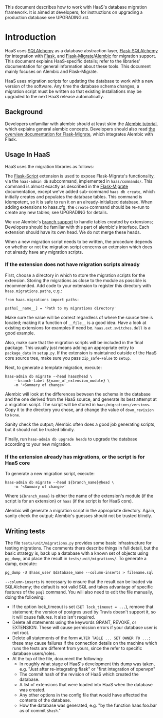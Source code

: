 This document describes how to work with HaaS's database migration
framework. It is aimed at developers; for instructions on upgrading a
production database see UPGRADING.rst.

# Introduction

HaaS uses [SQLAlchemy][1] as a database abstraction layer,
[Flask-SQLAlchemy][2] for integration with [Flask][3], and
[Flask-Migrate][4]/[Alembic][5] for migration support. This document
explains HaaS-specific details; refer to the libraries' documentation
for general information about these tools. This document mainly focuses
on Alembic and Flask-Migrate.

HaaS uses migration scripts for updating the database to work
with a new version of the software. Any time the database schema
changes, a migration script must be written so that existing
installations may be upgraded to the next HaaS release automatically.

## Background

Developers unfamiliar with alembic should at least skim the [Alembic
tutorial](http://alembic.readthedocs.org/en/latest/tutorial.html), which
explains general alembic concepts. Developers should also read [the
overview documentation for Flask-Migrate][4], which integrates Alembic
with Flask.

## Usage In HaaS

HaaS uses the migration libraries as follows:

The [Flask-Script][6] extension is used to expose Flask-Migrate's
functionality, via the `haas-admin db` subcommand, implemented in
`haas/commands/`. This command is almost exactly as described in the
[Flask-Migrate][4] documentation, except we've added sub-command `haas
db create`, which initially creates and populates the database tables.
This command is idempotent, so it is safe to run it on an
already-initialized database. When adding extensions to haas.cfg, the
`create` command should be re-run to create any new tables; see
UPGRADING for details.

We use Alembic's [branch support][7] to handle tables created by
extensions; Developers should be familiar with this part of alembic's
interface. Each extension should have its own head. We do not merge
these heads.

When a new migration script needs to be written, the procedure depends
on whether or not the migration script concerns an extension which does
not already have any migration scripts.

### If the extension does not have migration scripts already

First, choose a directory in which to store the migration scripts for the
extension. Storing the migrations as close to the module as possible is
recommended. Add code to your extension to register this directory with
`haas.migrations.paths`, e.g.:

    from haas.migrations import paths:

    paths[__name__] = 'Path to my migrations directory'

Make sure the value will be correct regardless of where the source tree is
located; making it a function of `__file__` is a good idea. Have a look at
existing extensions for examples if need be. `haas.ext.switches.dell` is a
good example.

Also, make sure that the migration scripts will be included in the final
package. This usually just means adding an appropriate entry to `package_data`
in `setup.py`. If the extension is maintained outside of the HaaS core source
tree, make sure you pass `zip_safe=False` to `setup`.

Next, to generate a template migration, execute:

    haas-admin db migrate --head haas@head \
        --branch-label ${name_of_extension_module} \
        -m '<Summary of change>'

Alembic will look at the differences between the schema in the database and
the one derived from the HaaS source, and generate its best attempt at a
migration script. The script will be stored in `haas/migrations/versions`.
Copy it to the directory you chose, and change the value of `down_revision` to
`None`.

Sanity check the output; Alembic often does a good job generating scripts, but
it should not be trusted blindly.

Finally, run `haas-admin db upgrade heads` to upgrade the database according
to your new migration.

### If the extension already has migrations, or the script is for HaaS core

To generate a new migration script, execute:

    haas-admin db migrate --head ${branch_name}@head \
        -m '<Summary of change>'

Where `${branch_name}` is either the name of the extension's module (if the
script is for an extension) or `haas` (if the script is for HaaS core).

Alembic will generate a migration script in the appropriate directory. Again,
sanity check the output; Alembic's guesses should not be trusted blindly.

## Writing tests

The file ``tests/unit/migrations.py`` provides some basic infrastructure
for testing migrations. The comments there describe things in full
detail, but the basic strategy is, back up a database with a known set
of objects using ``pg_dump``, and place the result in
``tests/unit/migrations/``. To generate a dump, execute::

    pg_dump -U $haas_user $database_name --column-inserts > filename.sql

``--column-inserts`` is necessary to ensure that the result can be
loaded via SQLAlchemy; the default is not valid SQL and takes advantage
of specific features of the ``psql`` command. You will also need to edit
the file manually, doing the following:

- If the option lock_timeout is set (``SET lock_timeout = ...``), remove
  that statement; the version of postgres used by Travis doesn't support
  it, so it will cause failures. It also isn't required.
- Delete all statements using the keywords GRANT, REVOKE, or EXTENSION.
  These will cause permission errors if your database user is not root.
- Delete all statements of the form ``ALTER TABLE ... SET OWNER TO
  ...``; these may cause failures if the connection details on the
  machine which runs the tests are different from yours, since the
  refer to specific database users/roles.
- At the top of the file, document the following:
  - In roughly what stage of HaaS's development this dump was taken,
    e.g. "Just after re-integrating flask" or "first integration of
    openvpn"
  - The commit hash of the revision of HaaS which created the database.
  - A list of extensions that were loaded into HaaS when the database
    was created.
  - Any other options in the config file that would have affected the
    contents of the database.
  - How the database was generated, e.g. "by the function haas.foo.bar
    as of commit ``$hash``."

[1]: http://www.sqlalchemy.org/
[2]: http://flask-sqlalchemy.pocoo.org/2.1/
[3]: http://flask.pocoo.org/
[4]: https://flask-migrate.readthedocs.org/en/latest/
[5]: http://alembic.readthedocs.org/en/latest/
[6]: http://flask-script.readthedocs.org/en/latest/
[7]: http://alembic.readthedocs.org/en/latest/branches.html
